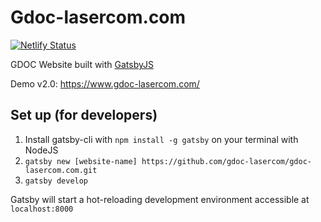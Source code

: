 # Gdoc-lasercom.com
[![Netlify Status](https://api.netlify.com/api/v1/badges/c1a26dc8-5639-4303-ac21-c5a53310a175/deploy-status)](https://app.netlify.com/sites/gdoc/deploys)

GDOC Website built with [GatsbyJS][gatsby]

Demo v2.0: https://www.gdoc-lasercom.com/

## Set up (for developers)

1. Install gatsby-cli with `npm install -g gatsby` on your terminal with NodeJS
1. `gatsby new [website-name] https://github.com/gdoc-lasercom/gdoc-lasercom.com.git`
1. `gatsby develop`

Gatsby will start a hot-reloading development environment accessible at
`localhost:8000`

[gatsby]: https://www.gatsbyjs.org/

